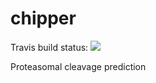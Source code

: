 # chipper

Travis build status:
![](https://travis-ci.org/massie/chipper.svg?branch=master)

Proteasomal cleavage prediction
